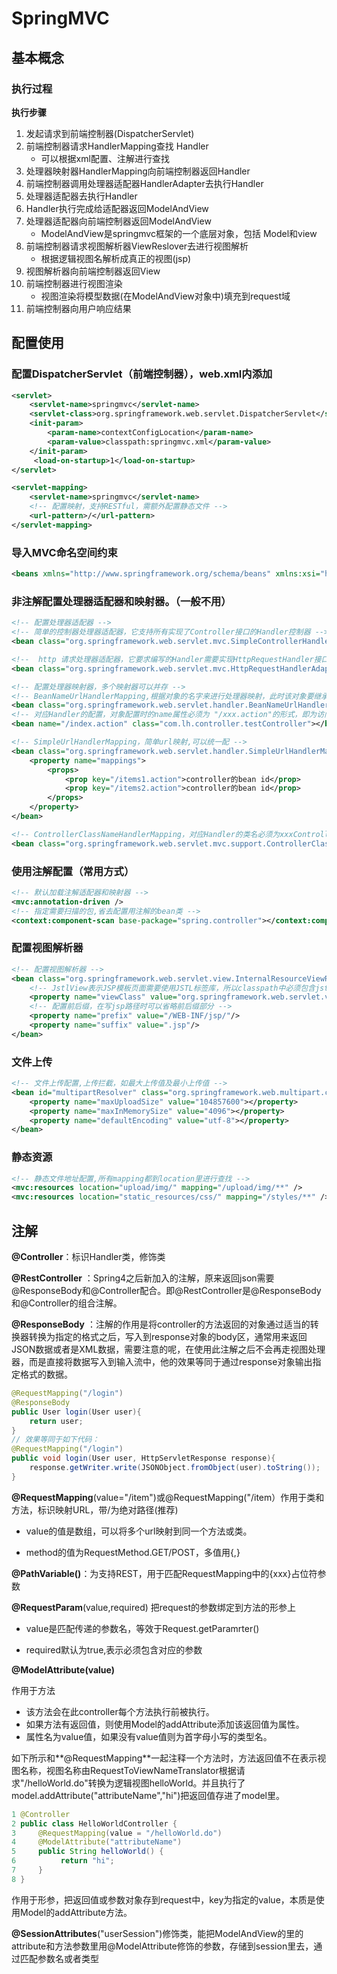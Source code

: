 # SpringMVC

## 基本概念

### 执行过程

**执行步骤**

1. 发起请求到前端控制器(DispatcherServlet)
2. 前端控制器请求HandlerMapping查找 Handler
   - 可以根据xml配置、注解进行查找
3. 处理器映射器HandlerMapping向前端控制器返回Handler
4. 前端控制器调用处理器适配器HandlerAdapter去执行Handler
5. 处理器适配器去执行Handler
6. Handler执行完成给适配器返回ModelAndView
7. 处理器适配器向前端控制器返回ModelAndView
   - ModelAndView是springmvc框架的一个底层对象，包括 Model和view
8. 前端控制器请求视图解析器ViewReslover去进行视图解析
   - 根据逻辑视图名解析成真正的视图(jsp)
9. 视图解析器向前端控制器返回View
10. 前端控制器进行视图渲染
    - 视图渲染将模型数据(在ModelAndView对象中)填充到request域
11. 前端控制器向用户响应结果 


## 配置使用

### 配置DispatcherServlet（前端控制器），web.xml内添加

```xml
<servlet>
    <servlet-name>springmvc</servlet-name>
    <servlet-class>org.springframework.web.servlet.DispatcherServlet</servlet-class>
    <init-param>
        <param-name>contextConfigLocation</param-name>
        <param-value>classpath:springmvc.xml</param-value>
    </init-param>
     <load-on-startup>1</load-on-startup>
</servlet>

<servlet-mapping>
    <servlet-name>springmvc</servlet-name>
    <!-- 配置映射，支持RESTful，需额外配置静态文件 -->
    <url-pattern>/</url-pattern> 
</servlet-mapping>
```

### 导入MVC命名空间约束

```xml
<beans xmlns="http://www.springframework.org/schema/beans" xmlns:xsi="http://www.w3.org/2001/XMLSchema-instance" xmlns:mvc="http://www.springframework.org/schema/mvc" xsi:schemaLocation="http://www.springframework.org/schema/beans http://www.springframework.org/schema/beans/spring-beans-3.0.xsd 		http://www.springframework.org/schema/mvc http://www.springframework.org/schema/mvc/spring-mvc-4.0.xsd">
```

### 非注解配置处理器适配器和映射器。（一般不用）

```xml
<!-- 配置处理器适配器 -->
<!-- 简单的控制器处理器适配器，它支持所有实现了Controller接口的Handler控制器 -->
<bean class="org.springframework.web.servlet.mvc.SimpleControllerHandlerAdapter" />

<!--  http 请求处理器适配器，它要求编写的Handler需要实现HttpRequestHandler接口 -->
<bean class="org.springframework.web.servlet.mvc.HttpRequestHandlerAdapter" />

<!-- 配置处理器映射器，多个映射器可以并存 -->
<!-- BeanNameUrlHandlerMapping,根据对象的名字来进行处理器映射，此时该对象要继承AbstractController 实现handlerRequestInternal方法；对请求的处理主要在该方法中完成 -->
<bean class="org.springframework.web.servlet.handler.BeanNameUrlHandlerMapping" />
<!-- 对应Handler的配置，对象配置时的name属性必须为 "/xxx.action"的形式，即为访问的URL名-->
<bean name="/index.action" class="com.lh.controller.testController"></bean>

<!-- SimpleUrlHandlerMapping，简单url映射,可以统一配 -->
<bean class="org.springframework.web.servlet.handler.SimpleUrlHandlerMapping">
    <property name="mappings">
        <props>
            <prop key="/items1.action">controller的bean id</prop>
            <prop key="/items2.action">controller的bean id</prop>
        </props>
    </property>
</bean>

<!-- ControllerClassNameHandlerMapping，对应Handler的类名必须为xxxController，访问地址为输入/xxxController或 /xxxcontroller或/xxx -->
<bean class="org.springframework.web.servlet.mvc.support.ControllerClassNameHandlerMapping"></bean>
```

### 使用注解配置（常用方式）

```xml
<!-- 默认加载注解适配器和映射器 -->
<mvc:annotation-driven /> 
<!-- 指定需要扫描的包,省去配置用注解的bean类 -->
<context:component-scan base-package="spring.controller"></context:component-scan>
```

### 配置视图解析器

```xml
<!-- 配置视图解析器 -->
<bean class="org.springframework.web.servlet.view.InternalResourceViewResolver">
	<!-- JstlView表示JSP模板页面需要使用JSTL标签库，所以classpath中必须包含jstl -->
	<property name="viewClass" value="org.springframework.web.servlet.view.JstlView"/>
	<!-- 配置前后缀，在写jsp路径时可以省略前后缀部分 -->
    <property name="prefix" value="/WEB-INF/jsp/"/>
	<property name="suffix" value=".jsp"/>
</bean>
```

### 文件上传

```xml
<!-- 文件上传配置,上传拦截，如最大上传值及最小上传值 -->
<bean id="multipartResolver" class="org.springframework.web.multipart.commons.CommonsMultipartResolver" >   
	<property name="maxUploadSize" value="104857600"></property>   
	<property name="maxInMemorySize" value="4096"></property>   
	<property name="defaultEncoding" value="utf-8"></property> 
</bean>  
```

### 静态资源

```xml
<!-- 静态文件地址配置,所有mapping都到location里进行查找 -->
<mvc:resources location="upload/img/" mapping="/upload/img/**" />
<mvc:resources location="static_resources/css/" mapping="/styles/**" />   
```

## 注解

**@Controller**：标识Handler类，修饰类

**@RestController** ：Spring4之后新加入的注解，原来返回json需要@ResponseBody和@Controller配合。即@RestController是@ResponseBody和@Controller的组合注解。

**@ResponseBody** ：注解的作用是将controller的方法返回的对象通过适当的转换器转换为指定的格式之后，写入到response对象的body区，通常用来返回JSON数据或者是XML数据，需要注意的呢，在使用此注解之后不会再走视图处理器，而是直接将数据写入到输入流中，他的效果等同于通过response对象输出指定格式的数据。

```java
@RequestMapping("/login")
@ResponseBody
public User login(User user){
	return user;
}
// 效果等同于如下代码：
@RequestMapping("/login")
public void login(User user, HttpServletResponse response){
	response.getWriter.write(JSONObject.fromObject(user).toString());
}
```

**@RequestMapping**(value="/item")或@RequestMapping("/item）作用于类和方法，标识映射URL，带/为绝对路径(推荐)

- value的值是数组，可以将多个url映射到同一个方法或类。

- method的值为RequestMethod.GET/POST，多值用{,}


**@PathVariable()**：为支持REST，用于匹配RequestMapping中的{xxx}占位符参数

**@RequestParam**(value,required) 把request的参数绑定到方法的形参上

- value是匹配传递的参数名，等效于Request.getParamrter()

- required默认为true,表示必须包含对应的参数


**@ModelAttribute(value)** 

作用于方法

- 该方法会在此controller每个方法执行前被执行。
- 如果方法有返回值，则使用Model的addAttribute添加该返回值为属性。
- 属性名为value值，如果没有value值则为首字母小写的类型名。

如下所示和**@RequestMapping**一起注释一个方法时，方法返回值不在表示视图名称，视图名称由RequestToViewNameTranslator根据请求"/helloWorld.do"转换为逻辑视图helloWorld。并且执行了model.addAttribute("attributeName","hi")把返回值存进了model里。

```java
1 @Controller 
2 public class HelloWorldController { 
3     @RequestMapping(value = "/helloWorld.do") 
4     @ModelAttribute("attributeName") 
5     public String helloWorld() { 
6          return "hi"; 
7     } 
8 }
```

作用于形参，把返回值或参数对象存到request中，key为指定的value，本质是使用Model的addAttribute方法。

**@SessionAttributes**("userSession")修饰类，能把ModelAndView的里的attribute和方法参数里用@ModelAttribute修饰的参数，存储到session里去，通过匹配参数名或者类型